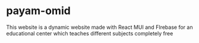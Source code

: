 # payam-omid
This website is a dynamic website made with React MUI and FIrebase for an educational center which teaches different subjects completely free
